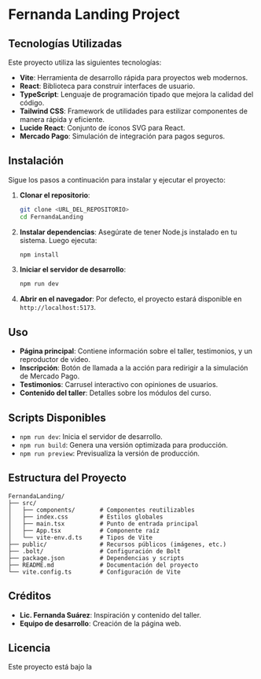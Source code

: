# Fernanda Landing Project

## Tecnologías Utilizadas

Este proyecto utiliza las siguientes tecnologías:

- **Vite**: Herramienta de desarrollo rápida para proyectos web modernos.
- **React**: Biblioteca para construir interfaces de usuario.
- **TypeScript**: Lenguaje de programación tipado que mejora la calidad del código.
- **Tailwind CSS**: Framework de utilidades para estilizar componentes de manera rápida y eficiente.
- **Lucide React**: Conjunto de íconos SVG para React.
- **Mercado Pago**: Simulación de integración para pagos seguros.

## Instalación

Sigue los pasos a continuación para instalar y ejecutar el proyecto:

1. **Clonar el repositorio**:
   ```bash
   git clone <URL_DEL_REPOSITORIO>
   cd FernandaLanding
   ```

2. **Instalar dependencias**:
   Asegúrate de tener Node.js instalado en tu sistema. Luego ejecuta:
   ```bash
   npm install
   ```

3. **Iniciar el servidor de desarrollo**:
   ```bash
   npm run dev
   ```

4. **Abrir en el navegador**:
   Por defecto, el proyecto estará disponible en `http://localhost:5173`.

## Uso

- **Página principal**: Contiene información sobre el taller, testimonios, y un reproductor de video.
- **Inscripción**: Botón de llamada a la acción para redirigir a la simulación de Mercado Pago.
- **Testimonios**: Carrusel interactivo con opiniones de usuarios.
- **Contenido del taller**: Detalles sobre los módulos del curso.

## Scripts Disponibles

- `npm run dev`: Inicia el servidor de desarrollo.
- `npm run build`: Genera una versión optimizada para producción.
- `npm run preview`: Previsualiza la versión de producción.

## Estructura del Proyecto

```
FernandaLanding/
├── src/
│   ├── components/       # Componentes reutilizables
│   ├── index.css         # Estilos globales
│   ├── main.tsx          # Punto de entrada principal
│   ├── App.tsx           # Componente raíz
│   └── vite-env.d.ts     # Tipos de Vite
├── public/               # Recursos públicos (imágenes, etc.)
├── .bolt/                # Configuración de Bolt
├── package.json          # Dependencias y scripts
├── README.md             # Documentación del proyecto
└── vite.config.ts        # Configuración de Vite
```

## Créditos

- **Lic. Fernanda Suárez**: Inspiración y contenido del taller.
- **Equipo de desarrollo**: Creación de la página web.

## Licencia

Este proyecto está bajo la